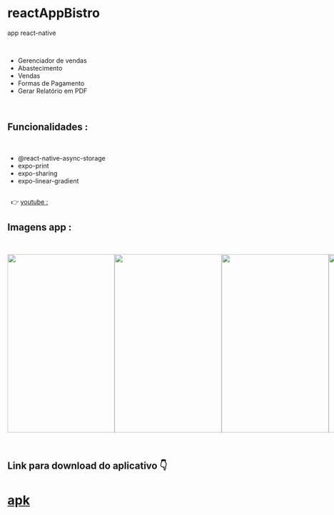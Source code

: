 # reactAppBistro
app react-native

&nbsp;

  - Gerenciador de vendas
  - Abastecimento
  - Vendas
  - Formas de Pagamento
  - Gerar Relatório em PDF 


   &nbsp;
   
   
  ## Funcionalidades :
   &nbsp;
 - @react-native-async-storage
 - expo-print
 - expo-sharing  
 - expo-linear-gradient 
   &nbsp; 

  ##   
  &nbsp;
  :point_right:
  [youtube :](https://www.youtube.com/watch?v=1hqljkfixiw)
  &nbsp;  

   ## Imagens app :
   &nbsp;
   
 <div style="display:flex; justify-content: space-evenly;">
  <img src="https://user-images.githubusercontent.com/79234840/185761129-5a4d07bb-1ef2-44bc-aea8-93ac538c88b1.gif" width="240px" height="400px"/>
  <img src="https://user-images.githubusercontent.com/79234840/180794657-b35209ed-372f-4d10-85ae-0230f7697925.png" width="240px" height="400px"/>
  <img src="https://user-images.githubusercontent.com/79234840/180794644-7dc72087-ee4d-43b3-bc04-1f32b0a3c088.png" width="240px" height="400px"/>
  <img src="https://user-images.githubusercontent.com/79234840/180801025-8f548cbe-63d4-4774-b951-27b89b4a5140.PNG" width="300px" height="400px"/>
 </div>

&nbsp;

## Link para download do aplicativo :point_down:
# [apk](https://drive.google.com/file/d/1XgBlm61e_UmVv5qAppUnqROhyfbElswM/view?usp=sharing)
